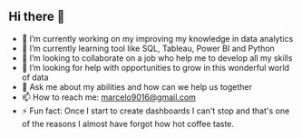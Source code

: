 ## Hi there 👋

- 🔭 I’m currently working on my improving my knowledge in data analytics
- 🌱 I’m currently learning tool like SQL, Tableau, Power BI and Python
- 👯 I’m looking to collaborate on a job who help me to develop all my skills
- 🤔 I’m looking for help with opportunities to grow in this wonderful world of data
- 💬 Ask me about my abilities and how can we help us together
- 📫 How to reach me: marcelo9016@gmail.com
- ⚡ Fun fact: Once I start to create dashboards I can't stop and that's one of the reasons I almost have forgot how hot coffee taste.
